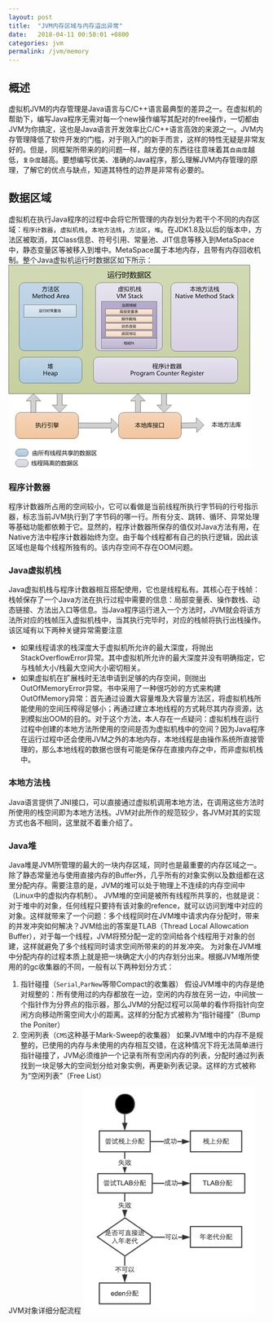 ```yaml
---
layout: post
title:  "JVM内存区域与内存溢出异常"
date:   2018-04-11 00:50:01 +0800
categories: jvm
permalink: /jvm/memory
---
```


## 概述
虚拟机JVM的内存管理是Java语言与C/C++语言最典型的差异之一。在虚拟机的帮助下，编写Java程序无需对每一个new操作编写其配对的free操作，一切都由JVM为你搞定，这也是Java语言开发效率比C/C++语言高效的来源之一。JVM内存管理降低了软件开发的门槛，对于刚入门的新手而言，这样的特性无疑是非常友好的。但是，同框架所带来的的问题一样，越方便的东西往往意味着其`自由度`越低，`复杂度`越高。要想编写优美、准确的Java程序，那么理解JVM内存管理的原理，了解它的优点与缺点，知道其特性的边界是非常有必要的。
## 数据区域
虚拟机在执行Java程序的过程中会将它所管理的内存划分为若干个不同的内存区域：`程序计数器`，`虚拟机栈`，`本地方法栈`，`方法区`，`堆`。在JDK1.8及以后的版本中，方法区被取消，其Class信息、符号引用、常量池、JIT信息等移入到MetaSpace中，静态变量区等被移入到堆中。MetaSpace属于本地内存，且带有内存回收机制。整个Java虚拟机运行时数据区如下所示：
![jvm-structure](../resources/img/jvm-structure.jpg)
### 程序计数器
程序计数器所占用的空间较小，它可以看做是当前线程所执行字节码的行号指示器，标志当前JVM执行到了字节码的哪一行。所有分支、跳转、循环、异常处理等基础功能都依赖于它。显然的，程序计数器所保存的值仅对Java方法有用，在Native方法中程序计数器始终为空。由于每个线程都有自己的执行逻辑，因此该区域也是每个线程所独有的。该内存空间不存在OOM问题。
### Java虚拟机栈
Java虚拟机栈与程序计数器相互搭配使用，它也是线程私有。其核心在于栈帧：栈帧保存了一个Java方法在执行过程中需要的信息：局部变量表、操作数栈、动态链接、方法出入口等信息。当Java程序运行进入一个方法时，JVM就会将该方法所对应的栈帧压入虚拟机栈中，当其执行完毕时，对应的栈帧将执行出栈操作。该区域有以下两种关键异常需要注意

* 如果线程请求的栈深度大于虚拟机所允许的最大深度，将抛出StackOverflowError异常。其中虚拟机所允许的最大深度并没有明确指定，它与栈帧大小/栈最大空间大小密切相关。
* 如果虚拟机在扩展栈时无法申请到足够的内存空间，则抛出OutOfMemoryError异常。书中采用了一种很巧妙的方式来构建OutOfMemory异常：首先通过设置大容量堆及大容量方法区，将虚拟机栈所能使用的空间压榨得足够小；再通过建立本地线程的方式耗尽其内存资源，达到模拟出OOM的目的。对于这个方法，本人存在一点疑问：虚拟机栈在运行过程中创建的本地方法所使用的空间是否为虚拟机栈中的空间？因为Java程序在运行过程中还会使用JVM之外的本地内存，本地线程是由操作系统所直接管理的，那么本地线程的数据也很有可能是保存在直接内存之中，而非虚拟机栈中。

### 本地方法栈
Java语言提供了JNI接口，可以直接通过虚拟机调用本地方法，在调用这些方法时所使用的栈空间即为本地方法栈。JVM对此所作的规范较少，各JVM对其的实现方式也各不相同，这里就不着重介绍了。
### Java堆
Java堆是JVM所管理的最大的一块内存区域，同时也是最重要的内存区域之一。除了静态常量池与使用直接内存的Buffer外，几乎所有的对象实例以及数组都在这里分配内存。需要注意的是，JVM的堆可以处于物理上不连续的内存空间中（Linux中的虚拟内存机制）。
JVM堆的空间是被所有线程所共享的，也就是说：对于堆中的对象，任何线程只要持有该对象的refence，就可以访问到堆中对应的对象。这样就带来了一个问题：多个线程同时在JVM堆中请求内存分配时，带来的并发冲突如何解决？JVM给出的答案是TLAB（Thread Local Allowcation Buffer），对于每一个线程，JVM将预分配一定的空间给各个线程用于对象的创建，这样就避免了多个线程同时请求空间所带来的的并发冲突。
为对象在JVM堆中分配内存的过程本质上就是把一块确定大小的内存划分出来。根据JVM堆所使用的的gc收集器的不同，一般有以下两种划分方式：

1. 指针碰撞（`Serial`,`ParNew`等带Compact的收集器）
假设JVM堆中的内存是绝对规整的：所有使用过的内存都放在一边，空闲的内存放在另一边，中间放一个指针作为分界点的指示器，那么JVM的分配过程可以简单的看作将指针向空闲方向移动所需空间大小的距离。这样的分配方式被称为“指针碰撞”（Bump the Poniter）
2. 空闲列表（`CMS`这种基于Mark-Sweep的收集器）
如果JVM堆中的内存不是规整的，已使用的内存与未使用的内存相互交错，在这种情况下将无法简单进行指针碰撞了，JVM必须维护一个记录有所有空闲内存的列表，分配时通过列表找到一块足够大的空间划分给对象实例，再更新列表记录。这样的方式被称为“空闲列表”（Free List）

JVM对象详细分配流程
![obj-allocation](../resources/img/obj-allocation.png)
